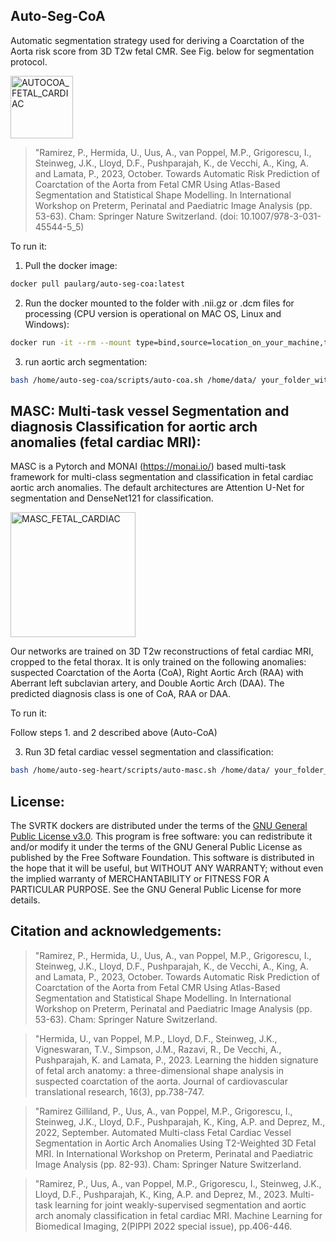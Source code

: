 
Auto-Seg-CoA
-------------

Automatic segmentation strategy used for deriving a Coarctation of the Aorta risk score from 3D T2w fetal CMR. See Fig. below for segmentation protocol.  

<img src="https://media.springernature.com/full/springer-static/image/chp%3A10.1007%2F978-3-031-45544-5_5/MediaObjects/555468_1_En_5_Fig1_HTML.png?as=webp" alt="AUTOCOA_FETAL_CARDIAC" height="100" align ="centre" />


> "Ramirez, P., Hermida, U., Uus, A., van Poppel, M.P., Grigorescu, I., Steinweg, J.K., Lloyd, D.F., Pushparajah, K., de Vecchi, A., King, A. and Lamata, P., 2023, October. Towards Automatic Risk Prediction of Coarctation of the Aorta from Fetal CMR Using Atlas-Based Segmentation and Statistical Shape Modelling. In International Workshop on Preterm, Perinatal and Paediatric Image Analysis (pp. 53-63). Cham: Springer Nature Switzerland. (doi: 10.1007/978-3-031-45544-5_5)

To run it: 
1.	Pull the docker image:
```bash
docker pull paularg/auto-seg-coa:latest
```
2.	Run the docker mounted to the folder with .nii.gz or .dcm files for processing (CPU version is operational on MAC OS, Linux and Windows):
```bash
docker run -it --rm --mount type=bind,source=location_on_your_machine,target=/home/data paularg/auto-seg-coa:latest /bin/bash
```
3. run aortic arch segmentation: 
```bash
bash /home/auto-seg-coa/scripts/auto-coa.sh /home/data/ your_folder_with_brain_svr_t2_files /home/data/output_folder_for_segmentations
```

MASC: Multi-task vessel Segmentation and diagnosis Classification for aortic arch anomalies (fetal cardiac MRI): 
-------------


MASC is a Pytorch and MONAI (https://monai.io/) based multi-task framework for multi-class segmentation and classification in fetal cardiac aortic arch anomalies. The default architectures are Attention U-Net for segmentation and DenseNet121 for classification.


<img src="https://user-images.githubusercontent.com/93882352/231525071-c67e6777-2417-4abd-8f1b-6574e98ec0f5.png
" alt="MASC_FETAL_CARDIAC" height="200" align ="centre" />


Our networks are trained on 3D T2w reconstructions of fetal cardiac MRI, cropped to the fetal thorax. It is only trained on the following anomalies:  suspected Coarctation of the Aorta (CoA), Right Aortic Arch (RAA) with Aberrant left subclavian artery, and Double Aortic Arch (DAA). The predicted diagnosis class is one of CoA, RAA or DAA. 

To run it: 

Follow steps 1. and 2 described above (Auto-CoA) 


3.	Run 3D fetal cardiac vessel segmentation and classification: 
```bash
bash /home/auto-seg-heart/scripts/auto-masc.sh /home/data/ your_folder_with_brain_svr_t2_files /home/data/output_folder_for_segmentations
```


License:
--------

The SVRTK dockers are distributed under the terms of the [GNU General Public License v3.0](https://www.gnu.org/licenses/gpl-3.0.en.html). This program is free software: you can redistribute it and/or modify it under the terms of the GNU General Public License as published by the Free Software Foundation. This software is distributed in the hope that it will be useful, but WITHOUT ANY WARRANTY; without even the implied warranty of MERCHANTABILITY or FITNESS FOR A PARTICULAR PURPOSE.  See the GNU General Public License for more details.


Citation and acknowledgements:
-------------



> "Ramirez, P., Hermida, U., Uus, A., van Poppel, M.P., Grigorescu, I., Steinweg, J.K., Lloyd, D.F., Pushparajah, K., de Vecchi, A., King, A. and Lamata, P., 2023, October. Towards Automatic Risk Prediction of Coarctation of the Aorta from Fetal CMR Using Atlas-Based Segmentation and Statistical Shape Modelling. In International Workshop on Preterm, Perinatal and Paediatric Image Analysis (pp. 53-63). Cham: Springer Nature Switzerland.

> "Hermida, U., van Poppel, M.P., Lloyd, D.F., Steinweg, J.K., Vigneswaran, T.V., Simpson, J.M., Razavi, R., De Vecchi, A., Pushparajah, K. and Lamata, P., 2023. Learning the hidden signature of fetal arch anatomy: a three-dimensional shape analysis in suspected coarctation of the aorta. Journal of cardiovascular translational research, 16(3), pp.738-747.

> "Ramirez Gilliland, P., Uus, A., van Poppel, M.P., Grigorescu, I., Steinweg, J.K., Lloyd, D.F., Pushparajah, K., King, A.P. and Deprez, M., 2022, September. Automated Multi-class Fetal Cardiac Vessel Segmentation in Aortic Arch Anomalies Using T2-Weighted 3D Fetal MRI. In International Workshop on Preterm, Perinatal and Paediatric Image Analysis (pp. 82-93). Cham: Springer Nature Switzerland.

> "Ramirez, P., Uus, A., van Poppel, M.P., Grigorescu, I., Steinweg, J.K., Lloyd, D.F., Pushparajah, K., King, A.P. and Deprez, M., 2023. Multi-task learning for joint weakly-supervised segmentation and aortic arch anomaly classification in fetal cardiac MRI. Machine Learning for Biomedical Imaging, 2(PIPPI 2022 special issue), pp.406-446.



